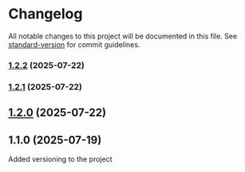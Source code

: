 # Changelog

All notable changes to this project will be documented in this file. See [standard-version](https://github.com/conventional-changelog/standard-version) for commit guidelines.

### [1.2.2](https://github.com/minetdd/psha/compare/v1.2.1...v1.2.2) (2025-07-22)

### [1.2.1](https://github.com/minetdd/psha/compare/v1.2.0...v1.2.1) (2025-07-22)

## [1.2.0](https://github.com/minetdd/psha/compare/v1.1.0...v1.2.0) (2025-07-22)

## 1.1.0 (2025-07-19)
Added versioning to the project
